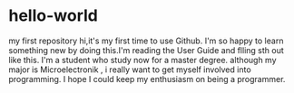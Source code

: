 # hello-world
my first repository
hi,it's my first time to use Github. I'm so happy to learn something new by doing this.I'm reading the User Guide and flling sth out like this.  I'm a student who study now for a master degree. although my major is Microelectronik , i really want to get myself involved into programming. I hope I could keep my enthusiasm on being a programmer.
